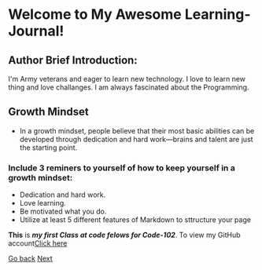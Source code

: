 # Welcome to My Awesome Learning-Journal!

## Author Brief Introduction:
I'm Army veterans and eager to learn new technology. 
I love to learn new thing and love challanges. I am always fascinated about the Programming.

## Growth Mindset
  - In a growth mindset, people believe that their most basic abilities can be developed through dedication and hard work—brains and talent are just the starting point.

### Include 3 reminers to yourself of how to keep yourself in a growth mindset:
- Dedication and hard work.
- Love learning.
- Be motivated what you do.
- Utilize at least 5 different features of Markdown to sttructure your page

**This** is ***my first Class at code felows for Code-102***. 
To view my GitHub account[Click here](https://github.com/sbasnet7227)

 [Go back](README.md)                              [Next](Day2.md)